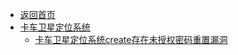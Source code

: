 - [返回首页](/)
- [卡车卫星定位系统](卡车卫星定位系统/)
  - [卡车卫星定位系统create存在未授权密码重置漏洞](卡车卫星定位系统/卡车卫星定位系统create存在未授权密码重置漏洞.md)
